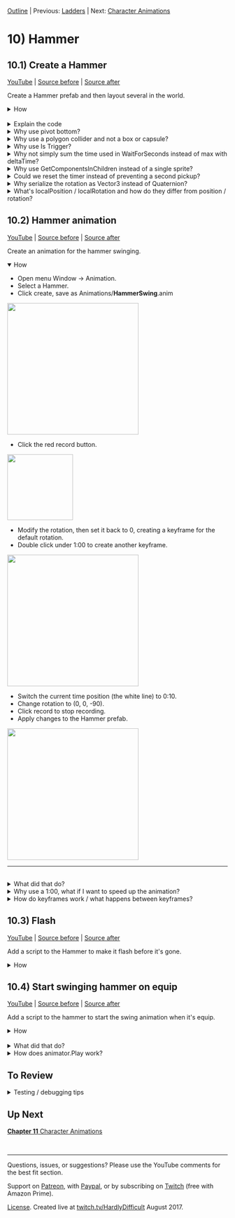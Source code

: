 [Outline](README.md) | Previous: [Ladders](C9.md) | Next: [Character Animations](C11.md)

# 10) Hammer



## 10.1) Create a Hammer

[YouTube]() | [Source before](https://github.com/hardlydifficult/2DUnityTutorial/archive/9_6_TowardsCenter.zip) | [Source after](https://github.com/hardlydifficult/2DUnityTutorial/archive/10_1_CreateHammer.zip)

Create a Hammer prefab and then layout several in the world.

<details><summary>How</summary>

**Create WeaponHolder**:

 - Create script Code/Weapons/**[WeaponHolder](https://github.com/hardlydifficult/2DUnityTutorial/blob/10_1_CreateHammer/Assets/Code/Weapons/WeaponHolder.cs)**:

```csharp
using UnityEngine;

public class WeaponHolder : MonoBehaviour
{
  public GameObject currentWeapon;
}
```

<br>**Create Weapon**:

 - Create script Code/Weapons/**[Weapon](https://github.com/hardlydifficult/2DUnityTutorial/blob/10_1_CreateHammer/Assets/Code/Weapons/Weapon.cs)**:

```csharp
using UnityEngine;

public class Weapon : MonoBehaviour
{
  [SerializeField]
  Vector2 positionWhenEquip = new Vector2(.214f, .17f);

  [SerializeField]
  Vector3 rotationWhenEquipInEuler = new Vector3(0, 0, -90);

  [SerializeField]
  MonoBehaviour[] componentListToEnableOnEquip;

  WeaponHolder currentHolder;

  protected void OnDestroy()
  {
    if(currentHolder != null)
    {
      currentHolder.currentWeapon = null;
    }
  }

  protected void OnTriggerEnter2D(
    Collider2D collision)
  {
    WeaponHolder holder = collision.GetComponent<WeaponHolder>();
    if(holder != null && currentHolder == null && holder.currentWeapon == null)
    {
      currentHolder = holder;
      currentHolder.currentWeapon = gameObject;

      transform.SetParent(currentHolder.transform);
      transform.localPosition = positionWhenEquip;
      transform.localRotation = Quaternion.Euler(rotationWhenEquipInEuler);

      for(int i = 0; i < componentListToEnableOnEquip.Length; i++)
      {
        MonoBehaviour component = componentListToEnableOnEquip[i];
        component.enabled = true;
      }
    }
  }
}
```

<br>**Configure entities**:

 - Add **WeaponHolder** to the Character.
 - Select the SpikeBall and HoverGuy prefabs:
   - Add **DeathEffectSpawn**:
     - GameObject to spawn: Explosion

<br>**Create Hammer**:

 - Change the sprite's pivot to Bottom. We are using Art/**Hammer**.
 - Add a Hammer to the scene:
    - Scale to about .2
    - Add a **PolygonCollider2D**:
      - Check Is Trigger.   
    - Add **FadeInThenEnable**.
    - Add **SuicideIn**:
      - Time Till Death: 10
      - Disable the component.
    - Add **KillOnContactWith**:
      - Layers to kill: Enemy
      - Disable the component.
    - Add **Weapon**:
      - Add SuicideIn and KillOnContactWith components to the list 'To Enable On Equip'.
 - Create a prefab.
 - Add several Hammers and lay them out for the level.
 - Create a parent "Hammers" and add each of the Hammers.

<br>**Test**:

 - When the game starts, the hammers should fade in. Touch one to pick it up, and then hit an enemy with it.  The enemy should die with an explosion.  After a few seconds, the hammer should disappear.

<hr></details><br>
<details><summary>Explain the code</summary>

TODO

```csharp
using UnityEngine;

public class WeaponHolder : MonoBehaviour
{
  public GameObject currentWeapon;
}
```

<br>**Weapon**:

```csharp
using UnityEngine;

public class Weapon : MonoBehaviour
{
  [SerializeField]
  Vector2 positionWhenEquip = new Vector2(.214f, .17f);

  [SerializeField]
  Vector3 rotationWhenEquipInEuler = new Vector3(0, 0, -90);

  [SerializeField]
  MonoBehaviour[] componentListToEnableOnEquip;

  WeaponHolder currentHolder;

  protected void OnDestroy()
  {
    if(currentHolder != null)
    {
      currentHolder.currentWeapon = null;
    }
  }

  protected void OnTriggerEnter2D(
    Collider2D collision)
  {
    WeaponHolder holder = collision.GetComponent<WeaponHolder>();
    if(holder != null && currentHolder == null && holder.currentWeapon == null)
    {
      currentHolder = holder;
      currentHolder.currentWeapon = gameObject;

      transform.SetParent(currentHolder.transform);
      transform.localPosition = positionWhenEquip;
      transform.localRotation = Quaternion.Euler(rotationWhenEquipInEuler);

      for(int i = 0; i < componentListToEnableOnEquip.Length; i++)
      {
        MonoBehaviour component = componentListToEnableOnEquip[i];
        component.enabled = true;
      }
    }
  }
}
```

<hr></details>
<details><summary>Why use pivot bottom?</summary>

We will be equipping the hammer on the character and have him swing.  Moving the pivot point to bottom sets it to approximately where the character will grip the hammer.  

When rotating the hammer for a swing, the bottom pivot causes the bottom of the handle to keep its position while the hammer's head swings.  The default middle pivot would create equal motion at the hammer's head and the base of the hammer's handle.

<img src="https://i.imgur.com/UUoyqJ3.gif" width=300px />

<hr></details>
<details><summary>Why use a polygon collider and not a box or capsule?</summary>

You could.  

The hammer's shape does not match either a Box or Capsule collider.  If you were to use one of those, the difference between the collider and the sprite art could be great enough that collisions in the game feel wrong.  e.g., you may miss picking up a hammer you thought you got or not kill an enemy you clearly hit.

The hammer's shape could be approximated well by using 2 box colliders.  A polygon collider does require more processing time, although not a significant difference, so this may be a potential optimization worth the tradeoff sacrificing some precision on collisions.  

<hr></details>
<details><summary>Why use Is Trigger?</summary>

When the character jumps for the hammer to pick it up, we do not want the character to bounce off of it.  The collider used on the hammer when the hammer is a pick up item shouldn't respond to anything expect equipping when the character touches it.  This is best achieved with 'Is Trigger'.

<hr></details>

<details><summary>Why not simply sum the time used in WaitForSeconds instead of max with deltaTime?</summary>

In the following example, we are requesting the coroutine sleep for a period of time:

```csharp
yield return new WaitForSeconds(timePerColorChange);
timePerColorChange = Mathf.Max(Time.deltaTime, timePerColorChange);
```

Unity does not make any guarantee that the amount of time before the coroutine resumes aligns with the wait time requested.  If we request a near zero time to wait, Unity will wait for a single frame -- we want to ensure that the effect progresses by at least that amount of time as well.

Additionally, this simplistic algorithm may drive the variable timePerColorChange to zero.  If that number got small enough, the loop would never terminate.  Ensuring that we progress by at least deltaTime each frame ensures that the loop will end.

Alternatively this method could be rewritten to use Time.timeSinceLevelLoaded.  With that we do not need to sum each iteration but instead can make decisions based off of the current time vs the time the effect began.

<hr></details>
<details><summary>Why use GetComponentsInChildren instead of a single sprite?</summary>

Flexibility.  Some use cases would work with GetComponent or GetComponentInChildren.  We get all the sprites in this GameObject and its children, and then update all so if something is composed of multiple sprites this script just works. 

<hr></details>
<details><summary>Could we reset the timer instead of preventing a second pickup?</summary>

Yes, in fact that would better match how most games would implement this feature.  There are various ways, as always, to achieve this. For example when the character touches a second hammer, you could:

 - Destroy the first and then simply allow the second to play out.  However the animation of the hammer swing may visibly skip.
 - Reset the SuicideIn countdown and Destroy the second hammer.

<hr></details>
<details><summary>Why serialize the rotation as Vector3 instead of Quaternion?</summary>

Quaternions are confusing for people.  This is why the Transform rotation is modified in the Inspector as an Euler.  Unfortunately when you ask Unity to expose a Quaternion in the Inspector it appears as X, Y, Z, W and not the Euler X, Y, Z like they did for the Transform.

You could switch to Quaternion, and it would be slightly more performant that way.  But I recommend using Euler, in case you ever want to modify the rotation used.

<hr></details>
<details><summary>What's localPosition / localRotation and how do they differ from position / rotation?</summary>

When modifying the Transform position - you can do so with either .position or .localPosition.  When the GameObject is a child of another GameObject these methods differ; they do the same thing when the GameObject has no parent.

 - .position: Sets the Transform position so that the GameObject appears at that location after considering the parent's Transform (position, rotation, and scale).
 - .localPosition: Sets the Transform position to the value specified.  If the GameObject has a parent, the parent's Transform will impact the final position you see in the scene.

<hr></details>


## 10.2) Hammer animation 

[YouTube]() | [Source before](https://github.com/hardlydifficult/2DUnityTutorial/archive/10_1_CreateHammer.zip) | [Source after]()

Create an animation for the hammer swinging.

<details open><summary>How</summary>

 - Open menu Window -> Animation.
 - Select a Hammer.
 - Click create, save as Animations/**HammerSwing**.anim

<img src="https://i.imgur.com/Kokz29S.png" width=300px />

 - Click the red record button.

<img src="https://i.imgur.com/bha8EJC.png" width=150px />

 - Modify the rotation, then set it back to 0, creating a keyframe for the default rotation.
 - Double click under 1:00 to create another keyframe.

<img src="https://i.imgur.com/ZVNovlp.png" width=300px />

 - Switch the current time position (the white line) to 0:10.
 - Change rotation to (0, 0, -90).
 - Click record to stop recording.
 - Apply changes to the Hammer prefab.

<img src=https://i.imgur.com/hZpG0eC.png width=300px>

<hr></details><br>
<details><summary>What did that do?</summary>

We created an animation for the Hammer, which automatically created the Animator Controller and a default state to play that animation.

If you hit play now, the hammer will be swinging in place.  In the next couple sections we will change this to trigger the animation at the right time.

<hr></details>
<details><summary>Why use a 1:00, what if I want to speed up the animation?</summary>

Unity offers a few different ways you could speed up an animation.  They are all valid, use what you are comfortable with. 

I prefer to get the sequence and relative timing for animation correct using the Animation timeline, and then using the Animator Controller state to modify the playback speed for that animation.  As animations get more complex, making updates to the animation timeline is more tedious which is why I prefer using the 'speed' field.

<hr></details>
<details><summary>How do keyframes work / what happens between keyframes?</summary>

A keyframe is a datapoint on the timeline.  Between each keyframe, Unity will smoothly transition from the previous keyframe to the next.  If you open the "Curves" tab you can see a graph showing how this transition occurs, and you make make modifications there directly.

<hr></details>

## 10.3) Flash

[YouTube]() | [Source before]() | [Source after]()

Add a script to the Hammer to make it flash before it's gone.

<details><summary>How</summary>

**Create DeathEffectFlash**:

 - Create script Components/Death/**DeathEffectFlash**:

```csharp
using System.Collections;
using UnityEngine;

public class DeathEffectFlash : DeathEffect
{
  [SerializeField]
  float lengthToFlashFor = 5;

  [SerializeField]
  float timePerColorChange = .75f;

  [SerializeField]
  float colorChangeTimeFactorPerFlash = .85f;

  public override float timeUntilObjectMayBeDestroyed
  {
    get
    {
      return lengthToFlashFor;
    }
  }

  public override void PlayDeathEffects()
  {
    StartCoroutine(FlashToDeath());
  }

  IEnumerator FlashToDeath()
  {
    SpriteRenderer[] spriteList 
      = GetComponentsInChildren<SpriteRenderer>();
    float timePassed = 0;
    bool isRed = false;
    while(timePassed < lengthToFlashFor)
    {
      SetColor(spriteList, isRed ? Color.red : Color.white);
      isRed = !isRed;

      yield return new WaitForSeconds(timePerColorChange);
      timePerColorChange = Mathf.Max(Time.deltaTime, timePerColorChange);
      timePassed += timePerColorChange;
      timePerColorChange *= colorChangeTimeFactorPerFlash;
    }
  }

  void SetColor(
    SpriteRenderer[] spriteList,
    Color color)
  {
    for(int i = 0; i < spriteList.Length; i++)
    {
      SpriteRenderer sprite = spriteList[i];
      sprite.color = color;
    }
  }
}
```

</details>

## 10.4) Start swinging hammer on equip

[YouTube]() | [Source before]() | [Source after]()

Add a script to the hammer to start the swing animation when it's equip.

<details><summary>How</summary>

Stop swinging by default:

 - Select a Hammer.
 - Open menu Window -> Animator.
   - Right click -> Create State -> Empty.  
   - Select the box which appeared and in the Inspector name it "Idle".
   - Right click "Idle" and 'Set as Layer Default State'.


 - Create script Components/Effects/**PlayAnimationOnEnable**:

```csharp
using UnityEngine;

[RequireComponent(typeof(Animator))]
public class PlayAnimationOnEnable : MonoBehaviour
{
  [SerializeField]
  string animationToPlay;

  Animator animator;

  protected void Awake()
  {
    animator = GetComponent<Animator>();
  }

  protected void OnEnable()
  {
    animator.Play(animationToPlay);
  }
}
```

 - Select the Hammer prefab:
   - Add **PlayAnimationOnEnable**.
     - Animation to play: "HammerSwing"
     - Disable the PlayAnimationOnEnable component.
   - Add the PlayAnimationOnEnable component to the Hammer component's 'To Enable' list.

<hr></details><br>
<details><summary>What did that do?</summary>

An Animator Controller always requires at least one state be active. We created a state which does nothing and made that the default so the hammer does not move until another component switches the state to HammerSwing, starting the animation.

When the Hammer component is touched by the Character, it will enable the PlayAnimationOnEnable component which starts the swing animation.  

<hr></details>
<details><summary>How does animator.Play work?</summary>

Calling Play on the animator will interrupt the current animation, if there is one, and start playing the one requested.  You pass the name of the Animator State from its Animator Controller, which in turn has a reference to the animation clip to play.  Any parameters defined in the animator state apply, including Speed.

<hr></details>

## To Review

<details><summary>Testing / debugging tips</summary>

 - TODO

</details>

## Up Next

[**Chapter 11** Character Animations](C11.md)

<br><hr>

Questions, issues, or suggestions?  Please use the YouTube comments for the best fit section.

Support on [Patreon](https://www.patreon.com/HardlyDifficult), with [Paypal](https://u.muxy.io/tip/HardlyDifficult), or by subscribing on [Twitch](https://www.twitch.tv/HardlyDifficult) (free with Amazon Prime).

[License](TODO). Created live at [twitch.tv/HardlyDifficult](https://www.twitch.tv/HardlyDifficult) August 2017.